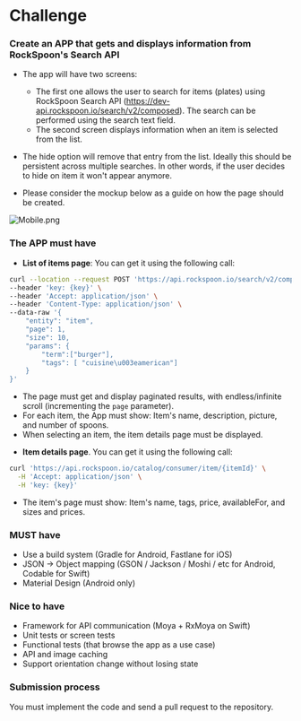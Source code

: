 # Challenge


### Create an APP that gets and displays information from RockSpoon's Search API

- The app will have two screens:
  - The first one allows the user to search for items (plates) using RockSpoon Search API (https://dev-api.rockspoon.io/search/v2/composed). The search can be performed using the search text field. 
  - The second screen displays information when an item is selected from the list.


- The hide option will remove that entry from the list. Ideally this should be persistent across multiple searches. In other words, if the user decides to hide on item it won't appear anymore. 
- Please consider the mockup below as a guide on how the page should be created.


![Mobile.png](https://github.com/spoonrocker/cart-mobile-template/blob/main/Mobile.png)

### **The APP must have** ###

* __List of items page__: You can get it using the following call:

```sh
curl --location --request POST 'https://api.rockspoon.io/search/v2/composed' \
--header 'key: {key}' \
--header 'Accept: application/json' \
--header 'Content-Type: application/json' \
--data-raw '{ 
    "entity": "item",
    "page": 1,
    "size": 10,
    "params": {
        "term":["burger"],
        "tags": [ "cuisine\u003eamerican"]
    }
}'
```

* The page must get and display paginated results, with endless/infinite scroll (incrementing the `page` parameter).
* For each item, the App must show: Item's name, description, picture, and number of spoons.
* When selecting an item, the item details page must be displayed.
   
  
- __Item details page__. You can get it using the following call: 
```sh
curl 'https://api.rockspoon.io/catalog/consumer/item/{itemId}' \
  -H 'Accept: application/json' \
  -H 'key: {key}'
```
  * The item's page must show: Item's name, tags, price, availableFor, and sizes and prices.


### MUST have
* Use a build system (Gradle for Android, Fastlane for iOS)
* JSON -> Object mapping (GSON / Jackson / Moshi / etc for Android, Codable for Swift)
* Material Design (Android only)

### Nice to have
* Framework for API communication (Moya + RxMoya on Swift)
* Unit tests or screen tests
* Functional tests (that browse the app as a use case)
* API and image caching
* Support orientation change without losing state

### Submission process

You must implement the code and send a pull request to the repository. 
